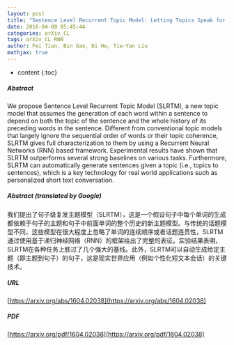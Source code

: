 ```yaml
---
layout: post
title: "Sentence Level Recurrent Topic Model: Letting Topics Speak for Themselves"
date: 2016-04-08 05:45:44
categories: arXiv_CL
tags: arXiv_CL RNN
author: Fei Tian, Bin Gao, Di He, Tie-Yan Liu
mathjax: true
---
```


* content
{:toc}

##### Abstract
We propose Sentence Level Recurrent Topic Model (SLRTM), a new topic model that assumes the generation of each word within a sentence to depend on both the topic of the sentence and the whole history of its preceding words in the sentence. Different from conventional topic models that largely ignore the sequential order of words or their topic coherence, SLRTM gives full characterization to them by using a Recurrent Neural Networks (RNN) based framework. Experimental results have shown that SLRTM outperforms several strong baselines on various tasks. Furthermore, SLRTM can automatically generate sentences given a topic (i.e., topics to sentences), which is a key technology for real world applications such as personalized short text conversation.

##### Abstract (translated by Google)
我们提出了句子级复发主题模型（SLRTM），这是一个假设句子中每个单词的生成都依赖于句子的主题和句子中前面单词的整个历史的新主题模型。与传统的话题模型不同，这些模型在很大程度上忽略了单词的连续顺序或者话题连贯性，SLRTM通过使用基于递归神经网络（RNN）的框架给出了完整的表征。实验结果表明，SLRTM在各种任务上胜过了几个强大的基线。此外，SLRTM可以自动生成给定主题（即主题到句子）的句子，这是现实世界应用（例如个性化短文本会话）的关键技术。

##### URL
[https://arxiv.org/abs/1604.02038](https://arxiv.org/abs/1604.02038)

##### PDF
[https://arxiv.org/pdf/1604.02038](https://arxiv.org/pdf/1604.02038)

